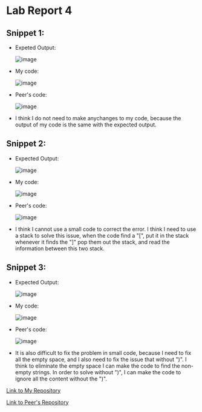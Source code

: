 # Lab Report 4

## Snippet 1:

- Expeted Output:

  ![image](https://user-images.githubusercontent.com/59184714/169351285-2967c435-f690-4512-9167-505588f75b45.png)

- My code:

  ![image](https://user-images.githubusercontent.com/59184714/169345030-a335c388-7e94-4899-b73e-3845b78efed3.png)

- Peer's code:

  ![image](https://user-images.githubusercontent.com/59184714/169347367-d85b7923-4482-4227-946c-7809c02ad4dc.png)
  
- I think I do not need to make anychanges to my code, because the output of my code is the same with the expected output.
  
## Snippet 2:

- Expected Output:

  ![image](https://user-images.githubusercontent.com/59184714/169354054-74121638-cd10-4d1a-b517-fdb71737e548.png)

- My code:

  ![image](https://user-images.githubusercontent.com/59184714/169345723-6d185012-7bd2-4106-b2f9-da4b272d704b.png)

- Peer's code:

  ![image](https://user-images.githubusercontent.com/59184714/169347557-2bc50d32-ef0c-4a52-8047-41e7b53aa7e3.png)

- I think I cannot use a small code to correct the error. I think I need to use a stack to solve this issue, when the code find a "[", put it in the stack whenever it finds the "]" pop them out the stack, and read the information between this two stack. 


## Snippet 3:

- Expected Output:

  ![image](https://user-images.githubusercontent.com/59184714/169657294-e50d6d19-d14a-4b67-85e8-0dc81b313e14.png)

- My code:

  ![image](https://user-images.githubusercontent.com/59184714/169345842-bde14ab5-5f29-478f-872a-3b56f6148a76.png)

- Peer's code:

  ![image](https://user-images.githubusercontent.com/59184714/169347461-5f40e9ae-2aa7-437e-bed2-0890d0af4201.png)
  
 - It is also difficult to fix the problem in small code, because I need to fix all the empty space, and I also need to fix the issue that without ")". I think to eliminate the empty space I can make the code to find the non-empty strings. In order to solve without ")", I can make the code to ignore all the content without the ")".

[Link to My Repository ](https://github.com/Henryfzh/CSE-15L-Markdown-parser)

[Link to Peer's Repository](https://github.com/tcarman/markdown-parser)
